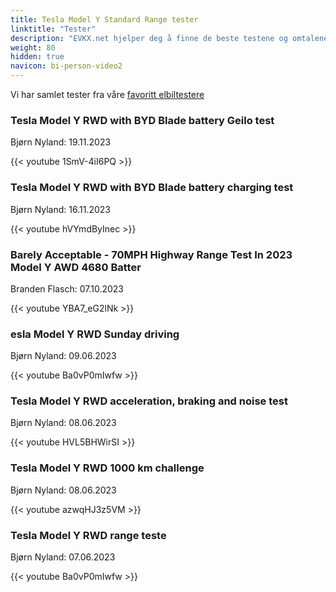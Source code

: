```yaml
---
title: Tesla Model Y Standard Range tester
linktitle: "Tester"
description: "EVKX.net hjelper deg å finne de beste testene og omtalene av denne modellen. "
weight: 80
hidden: true
navicon: bi-person-video2
---
```

Vi har samlet tester fra våre [favoritt elbiltestere](../../../../guides/evreviewers/)

<div class="container text-center shadow p-2 pe-4 mb-5 bg-body-tertiary rounded border">
<h3>Tesla Model Y RWD with BYD Blade battery Geilo test</h3>
<p>Bjørn Nyland: 19.11.2023</p>

{{< youtube 1SmV-4iI6PQ >}}

</div>
<div class="container text-center shadow p-2 pe-4 mb-5 bg-body-tertiary rounded border">
<h3>Tesla Model Y RWD with BYD Blade battery charging test</h3>
<p>Bjørn Nyland: 16.11.2023</p>

{{< youtube hVYmdByInec >}}

</div>
<div class="container text-center shadow p-2 pe-4 mb-5 bg-body-tertiary rounded border">
<h3>Barely Acceptable - 70MPH Highway Range Test In 2023 Model Y AWD 4680 Batter</h3>
<p>Branden Flasch: 07.10.2023</p>

{{< youtube YBA7_eG2lNk >}}

</div>
<div class="container text-center shadow p-2 pe-4 mb-5 bg-body-tertiary rounded border">
<h3>esla Model Y RWD Sunday driving</h3>
<p>Bjørn Nyland: 09.06.2023</p>

{{< youtube Ba0vP0mIwfw >}}

</div>
<div class="container text-center shadow p-2 pe-4 mb-5 bg-body-tertiary rounded border">
<h3>Tesla Model Y RWD acceleration, braking and noise test</h3>
<p>Bjørn Nyland: 08.06.2023</p>

{{< youtube HVL5BHWirSI >}}

</div>
<div class="container text-center shadow p-2 pe-4 mb-5 bg-body-tertiary rounded border">
<h3>Tesla Model Y RWD 1000 km challenge</h3>
<p>Bjørn Nyland: 08.06.2023</p>

{{< youtube azwqHJ3z5VM >}}

</div>
<div class="container text-center shadow p-2 pe-4 mb-5 bg-body-tertiary rounded border">
<h3>Tesla Model Y RWD range teste</h3>
<p>Bjørn Nyland: 07.06.2023</p>

{{< youtube Ba0vP0mIwfw >}}

</div>
